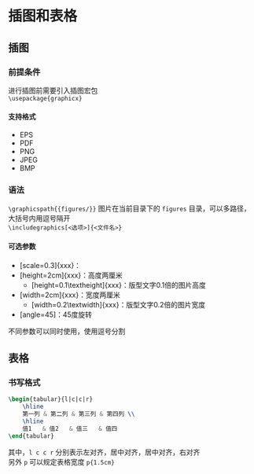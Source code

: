 # 插图和表格
## 插图
### 前提条件

进行插图前需要引入插图宏包\
`\usepackage{graphicx}`

#### 支持格式

+ EPS
+ PDF
+ PNG
+ JPEG
+ BMP

### 语法

`\graphicspath{{figures/}}` 图片在当前目录下的 `figures` 目录，可以多路径，大括号内用逗号隔开\
`\includegraphics[<选项>]{<文件名>}`

#### 可选参数
+ [scale=0.3]{xxx}：
+ [height=2cm]{xxx}：高度两厘米
	+ [height=0.1\\textheight]{xxx}：版型文字0.1倍的图片高度
+ [width=2cm]{xxx}：宽度两厘米
	+ [width=0.2\\textwidth]{xxx}：版型文字0.2倍的图片宽度
+ [angle=45]：45度旋转

不同参数可以同时使用，使用逗号分割

## 表格

### 书写格式

```latex
\begin{tabular}{l|c|c|r}
	\hline
	第一列 & 第二列 & 第三列 & 第四列 \\
	\hline
	值1   & 值2   & 值三   & 值四
\end{tabular}
```

其中，`l c c r` 分别表示左对齐，居中对齐，居中对齐，右对齐\
另外 `p` 可以规定表格宽度 `p{1.5cm}`




